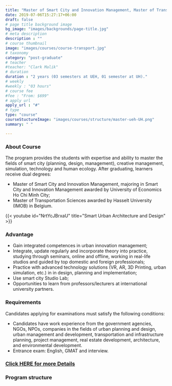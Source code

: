 ```yaml
---
title: "Master of Smart City and Innovation Management, Master of Transportation Sciences"
date: 2019-07-06T15:27:17+06:00
draft: false
# page title background image
bg_image: "images/backgrounds/page-title.jpg"
# meta description
description : ""
# course thumbnail
image: "images/courses/course-transport.jpg"
# taxonomy
category: "post-graduate"
# teacher
#teacher: "Clark Malik"
# duration
duration : "2 years (03 semesters at UEH, 01 semester at UH)."
# weekly
#weekly : "03 hours"
# course fee
#fee : "From: $699"
# apply url
apply_url : "#"
# type
type: "course"
courseStuctureImage: "images/courses/structure/master-ueh-UH.png"
summary: " "

---
```



### About Course

<!--StartFragment-->

The program provides the students with expertise and ability to master the fields of smart city (planning, design, management), creative management, simulation, technology and human ecology.
After graduating, learners receive dual degrees:
* Master of Smart City and Innovation Management, majoring in Smart City and Innovation Management awarded by University of Economics Ho Chi Minh City;
* Master of Transportation Sciences awarded by Hasselt University (IMOB) in Belgium.


<!--EndFragment-->

{{< youtube id="NrtYcJBrxaU" title="Smart Urban Architecture and Design" >}}


### Advantage
* Gain integrated competences in urban innovation management;
* Integrate, update regularly and incorporate theory into practice, studying through seminars, online and offline, working in real-life studios and guided by top domestic and foreign professionals;
* Practice with advanced technology solutions (VR, AR, 3D Printing, urban simulation, etc.) in in design, planning and implementation;
* Use smart city Studio Lab;
* Opportunities to learn from professors/lecturers at international university partners.



### Requirements

Candidates applying for examinations must satisfy the following conditions:
* Candidates have work experience from the government agencies, NGOs, NPOs, companies in the fields of urban planning and design, urban management and development, transportation and infrastructure planning, project management, real estate development, architecture, and environmental development.
* Entrance exam: English, GMAT and interview.

### [Click HERE for more Details](https://www.ueh.edu.vn/dao-tao/thac-si-tien-si/thac-si-dieu-hanh-cao-cap-emba/quan-ly-do-thi-thong-minh-va-sang-tao/?fbclid=IwAR09xSUOK2WxPuLZdZ4whONMLsnSDkAyvQqkoX0iioGizyCGdkdtBUqgig4)

### Program structure 